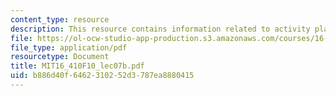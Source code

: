 ```yaml
---
content_type: resource
description: This resource contains information related to activity planning.
file: https://ol-ocw-studio-app-production.s3.amazonaws.com/courses/16-410-principles-of-autonomy-and-decision-making-fall-2010/b886d40f6462310252d3787ea8880415_MIT16_410F10_lec07b.pdf
file_type: application/pdf
resourcetype: Document
title: MIT16_410F10_lec07b.pdf
uid: b886d40f-6462-3102-52d3-787ea8880415
---
```

